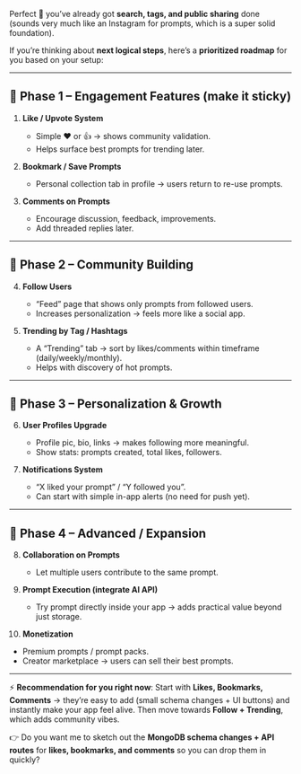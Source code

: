 Perfect 🙌 you’ve already got **search, tags, and public sharing** done (sounds very much like an Instagram for prompts, which is a super solid foundation).

If you’re thinking about **next logical steps**, here’s a **prioritized roadmap** for you based on your setup:

---

## 🔹 **Phase 1 – Engagement Features (make it sticky)**

1. **Like / Upvote System**

   * Simple ❤️ or 👍 → shows community validation.
   * Helps surface best prompts for trending later.

2. **Bookmark / Save Prompts**

   * Personal collection tab in profile → users return to re-use prompts.

3. **Comments on Prompts**

   * Encourage discussion, feedback, improvements.
   * Add threaded replies later.

---

## 🔹 **Phase 2 – Community Building**

4. **Follow Users**

   * “Feed” page that shows only prompts from followed users.
   * Increases personalization → feels more like a social app.

5. **Trending by Tag / Hashtags**

   * A “Trending” tab → sort by likes/comments within timeframe (daily/weekly/monthly).
   * Helps with discovery of hot prompts.

---

## 🔹 **Phase 3 – Personalization & Growth**

6. **User Profiles Upgrade**

   * Profile pic, bio, links → makes following more meaningful.
   * Show stats: prompts created, total likes, followers.

7. **Notifications System**

   * “X liked your prompt” / “Y followed you”.
   * Can start with simple in-app alerts (no need for push yet).

---

## 🔹 **Phase 4 – Advanced / Expansion**

8. **Collaboration on Prompts**

   * Let multiple users contribute to the same prompt.

9. **Prompt Execution (integrate AI API)**

   * Try prompt directly inside your app → adds practical value beyond just storage.

10. **Monetization**

* Premium prompts / prompt packs.
* Creator marketplace → users can sell their best prompts.

---

⚡ **Recommendation for you right now**:
Start with **Likes, Bookmarks, Comments** → they’re easy to add (small schema changes + UI buttons) and instantly make your app feel alive. Then move towards **Follow + Trending**, which adds community vibes.

👉 Do you want me to sketch out the **MongoDB schema changes + API routes** for **likes, bookmarks, and comments** so you can drop them in quickly?
